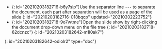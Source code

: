 * {: id="20210203182716-b6y7slp"}Use the separator line `---` to separate the document, each part after separation will be used as a page of the slide
  {: id="20210203182716-018bqcp" updated="20210302223752"}
* {: id="20210203182718-9o7wtme"}Open the slide show by right-clicking the document drop-down menu on the file tree
  {: id="20210203182718-62dcnzc"}
{: id="20210203182642-m1l0ak7"}


{: id="20210203182642-odiolr2" type="doc"}
